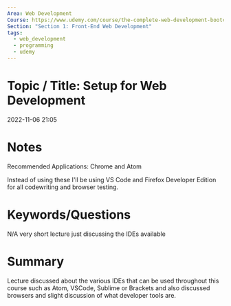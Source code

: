 ```yaml
---
Area: Web Development
Course: https://www.udemy.com/course/the-complete-web-development-bootcamp/
Section: "Section 1: Front-End Web Development"
tags:
  - web_development
  - programming
  - udemy
---
```

# Topic / Title: Setup for Web Development

2022-11-06 
21:05
# Notes

Recommended Applications: Chrome and Atom

Instead of using these I'll be using VS Code and Firefox Developer Edition for all codewriting and browser testing. 
# Keywords/Questions
N/A very short lecture just discussing the IDEs available

# Summary
Lecture discussed about the various IDEs that can be used throughout this course such as Atom, VSCode, Sublime or Brackets and also discussed browsers and slight discussion of what developer tools are.
